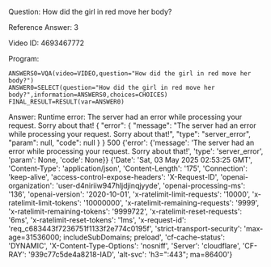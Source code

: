 Question: How did the girl in red move her body?

Reference Answer: 3

Video ID: 4693467772

Program:

```
ANSWERS0=VQA(video=VIDEO,question="How did the girl in red move her body?")
ANSWER0=SELECT(question="How did the girl in red move her body?",information=ANSWERS0,choices=CHOICES)
FINAL_RESULT=RESULT(var=ANSWER0)
```
Answer: Runtime error: The server had an error while processing your request. Sorry about that! {
  "error": {
    "message": "The server had an error while processing your request. Sorry about that!",
    "type": "server_error",
    "param": null,
    "code": null
  }
} 500 {'error': {'message': 'The server had an error while processing your request. Sorry about that!', 'type': 'server_error', 'param': None, 'code': None}} {'Date': 'Sat, 03 May 2025 02:53:25 GMT', 'Content-Type': 'application/json', 'Content-Length': '175', 'Connection': 'keep-alive', 'access-control-expose-headers': 'X-Request-ID', 'openai-organization': 'user-d4niriiw947hljdjinqjyyde', 'openai-processing-ms': '136', 'openai-version': '2020-10-01', 'x-ratelimit-limit-requests': '10000', 'x-ratelimit-limit-tokens': '10000000', 'x-ratelimit-remaining-requests': '9999', 'x-ratelimit-remaining-tokens': '9999722', 'x-ratelimit-reset-requests': '6ms', 'x-ratelimit-reset-tokens': '1ms', 'x-request-id': 'req_c683443f7236751f1133f2e774c0195f', 'strict-transport-security': 'max-age=31536000; includeSubDomains; preload', 'cf-cache-status': 'DYNAMIC', 'X-Content-Type-Options': 'nosniff', 'Server': 'cloudflare', 'CF-RAY': '939c77c5de4a8218-IAD', 'alt-svc': 'h3=":443"; ma=86400'}

